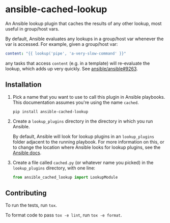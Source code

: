 # ansible-cached-lookup

An Ansible lookup plugin that caches the results of any other lookup, most
useful in group/host vars.

By default, Ansible evaluates any lookups in a group/host var whenever the var
is accessed. For example, given a group/host var:

```yaml
content: "{{ lookup('pipe', 'a-very-slow-command' }}"
```

any tasks that access `content` (e.g. in a template) will re-evaluate the
lookup, which adds up very quickly. See
[ansible/ansible#9263](https://github.com/ansible/ansible/issues/9623).

## Installation

1. Pick a name that you want to use to call this plugin in Ansible playbooks.
   This documentation assumes you're using the name `cached`.

   ```
   pip install ansible-cached-lookup
   ```

2. Create a `lookup_plugins` directory in the directory in which you run Ansible.

   By default, Ansible will look for lookup plugins in an `lookup_plugins` folder
   adjacent to the running playbook. For more information on this, or to change
   the location where Ansible looks for lookup plugins, see the [Ansible
   docs](https://docs.ansible.com/ansible/dev_guide/developing_plugins.html#distributing-plugins).

3. Create a file called `cached.py` (or whatever name you picked) in the
   `lookup_plugins` directory, with one line:

   ```py
   from ansible_cached_lookup import LookupModule
   ```

## Contributing

To run the tests, run `tox`.

To format code to pass `tox -e lint`, run `tox -e format`.
